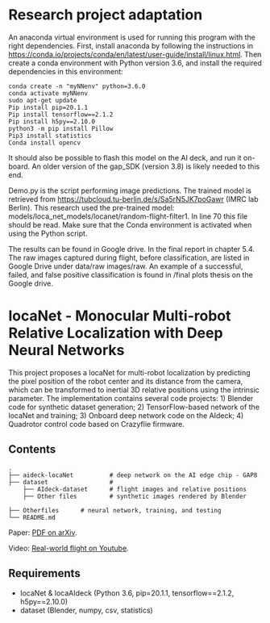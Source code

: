# Research project adaptation

An anaconda virtual environment is used for running this program with the right dependencies. First, install anaconda by following the instructions in https://conda.io/projects/conda/en/latest/user-guide/install/linux.html. Then create a conda environment with Python version 3.6, and install the required dependencies in this environment: 

```
conda create -n "myNNenv" python=3.6.0
conda activate myNNenv
sudo apt-get update
Pip install pip=20.1.1
Pip install tensorflow==2.1.2
Pip install h5py==2.10.0
python3 -m pip install Pillow
Pip3 install statistics
Conda install opencv
```

It should also be possible to flash this model on the AI deck, and run it on-board. An older version of the gap_SDK (version 3.8) is likely needed to this end.  

Demo.py is the script performing image predictions. The trained model is retrieved from https://tubcloud.tu-berlin.de/s/Sa5rN5JK7poGawr (IMRC lab Berlin). This research used the pre-trained model: models/loca_net_models/locanet/random-flight-filter1. In line 70 this file should be read. Make sure that the Conda environment is activated when using the Python script.

The  results can be found in Google drive. In the final report in chapter 5.4. The raw images captured during flight, before classification, are listed in Google Drive under data/raw images/raw. An example of a successful, failed, and false positive classification is found in /final plots thesis on the Google drive.
 

# locaNet - Monocular Multi-robot Relative Localization with Deep Neural Networks

This project proposes a locaNet for multi-robot localization by predicting the pixel position of the robot center and its distance from the camera, which can be transformed to inertial 3D relative positions using the intrinsic parameter. The implementation contains several code projects: 1) Blender code for synthetic dataset generation; 2) TensorFlow-based network of the locaNet and training; 3) Onboard deep network code on the AIdeck; 4) Quadrotor control code based on Crazyflie firmware.

## Contents

    .
    ├── aideck-locaNet          # deep network on the AI edge chip - GAP8
    ├── dataset                 # 
        ├── AIdeck-dataset      # flight images and relative positions
        ├── Other files         # synthetic images rendered by Blender
        
    ├── Otherfiles      # neural network, training, and testing
    └── README.md

<!-- <p align="center">
  <img width="400" height="260" src="./plot.png">
</p> -->

Paper: [PDF on arXiv](https://arxiv.org/abs/2105.12797).

Video: [Real-world flight on Youtube](abc).

## Requirements

 - locaNet & locaAIdeck (Python 3.6, pip=20.1.1, tensorflow==2.1.2, h5py==2.10.0)
 - dataset (Blender, numpy, csv, statistics)

    
